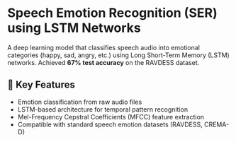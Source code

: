 # Speech Emotion Recognition (SER) using LSTM Networks

A deep learning model that classifies speech audio into emotional categories (happy, sad, angry, etc.) using Long Short-Term Memory (LSTM) networks. Achieved **67% test accuracy** on the RAVDESS dataset.


## 🔑 Key Features
- Emotion classification from raw audio files
- LSTM-based architecture for temporal pattern recognition
- Mel-Frequency Cepstral Coefficients (MFCC) feature extraction
- Compatible with standard speech emotion datasets (RAVDESS, CREMA-D)
